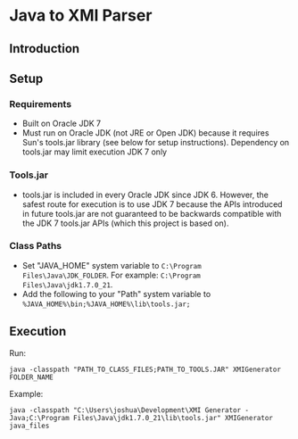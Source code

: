 # Java to XMI Parser

## Introduction

## Setup
### Requirements
* Built on Oracle JDK 7
* Must run on Oracle JDK (not JRE or Open JDK) because it requires Sun's tools.jar library (see below for setup instructions). Dependency on tools.jar may limit execution JDK 7 only

### Tools.jar
* tools.jar is included in every Oracle JDK since JDK 6. However, the safest route for execution is to use JDK 7 because the APIs introduced in future tools.jar are not guaranteed to be backwards compatible with the JDK 7 tools.jar APIs (which this project is based on).

### Class Paths
* Set "JAVA_HOME" system variable to `C:\Program Files\Java\JDK_FOLDER`. For example: `C:\Program Files\Java\jdk1.7.0_21`.
* Add the following to your "Path" system variable to `%JAVA_HOME%\bin;%JAVA_HOME%\lib\tools.jar;`

## Execution
Run:

	java -classpath "PATH_TO_CLASS_FILES;PATH_TO_TOOLS.JAR" XMIGenerator FOLDER_NAME

Example:

    java -classpath "C:\Users\joshua\Development\XMI Generator - Java;C:\Program Files\Java\jdk1.7.0_21\lib\tools.jar" XMIGenerator java_files